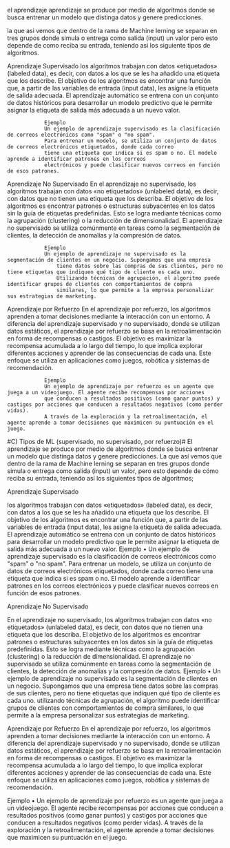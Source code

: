 el aprendizaje aprendizaje se produce por medio de algoritmos donde se busca entrenar un modelo que 
distinga datos y genere predicciones.

la que asi vemos que dentro de la rama de Machine lerning se separan en tres grupos donde simula o entrega 
como salida (input) un valor pero esto depende de como reciba su entrada, teniendo asi los siguiente tipos
de algoritmos.

Aprendizaje Supervisado
los algoritmos trabajan con datos «etiquetados» (labeled data), es decir,
con datos a los que se les ha añadido una etiqueta que los describe. El objetivo de los algoritmos es
encontrar una función que, a partir de las variables de entrada (input data), les asigne la etiqueta
 de salida adecuada. El aprendizaje automático se entrena con un conjunto de datos históricos para 
 desarrollar un modelo predictivo que le permite asignar la etiqueta de salida más adecuada a un nuevo valor.

                Ejemplo
                Un ejemplo de aprendizaje supervisado es la clasificación de correos electrónicos como "spam" o "no spam". 
                Para entrenar un modelo, se utiliza un conjunto de datos de correos electrónicos etiquetados, donde cada correo 
                tiene una etiqueta que indica si es spam o no. El modelo aprende a identificar patrones en los correos 
                electrónicos y puede clasificar nuevos correos en función de esos patrones.

 Aprendizaje No Supervisado
 En el aprendizaje no supervisado, los algoritmos trabajan con datos «no etiquetados» (unlabeled data), es decir,
  con datos que no tienen una etiqueta que los describa. El objetivo de los algoritmos es encontrar patrones o 
  estructuras subyacentes en los datos sin la guía de etiquetas predefinidas. Esto se logra mediante técnicas
   como la agrupación (clustering) o la reducción de dimensionalidad. El aprendizaje no supervisado se utiliza 
   comúnmente en tareas como la segmentación de clientes, la detección de anomalías y la compresión de datos.
    
                Ejemplo
                Un ejemplo de aprendizaje no supervisado es la segmentación de clientes en un negocio. Supongamos que una empresa
                    tiene datos sobre las compras de sus clientes, pero no tiene etiquetas que indiquen qué tipo de cliente es cada uno. 
                    Utilizando técnicas de agrupación, el algoritmo puede identificar grupos de clientes con comportamientos de compra 
                    similares, lo que permite a la empresa personalizar sus estrategias de marketing.

   Aprendizaje por Refuerzo
   En el aprendizaje por refuerzo, los algoritmos aprenden a tomar decisiones mediante la interacción con un entorno. 
   A diferencia del aprendizaje supervisado y no supervisado, donde se utilizan datos estáticos, el aprendizaje por 
   refuerzo se basa en la retroalimentación en forma de recompensas o castigos. El objetivo es maximizar la recompensa 
   acumulada a lo largo del tiempo, lo que implica explorar diferentes acciones y aprender de las consecuencias de cada una.
    Este enfoque se utiliza en aplicaciones como juegos, robótica y sistemas de recomendación.

                Ejemplo
                Un ejemplo de aprendizaje por refuerzo es un agente que juega a un videojuego. El agente recibe recompensas por acciones 
                que conducen a resultados positivos (como ganar puntos) y castigos por acciones que conducen a resultados negativos (como perder vidas). 
                A través de la exploración y la retroalimentación, el agente aprende a tomar decisiones que maximicen su puntuación en el juego.

#C) Tipos de ML (supervisado, no supervisado, por refuerzo)#
El aprendizaje se produce por medio de algoritmos donde se busca entrenar un modelo que distinga datos y genere predicciones. La que así vemos que dentro de la rama de Machine lerning se separan en tres grupos donde simula o entrega como salida (input) un valor, pero esto depende de cómo reciba su entrada, teniendo así los siguientes tipos de algoritmos;

Aprendizaje Supervisado

los algoritmos trabajan con datos «etiquetados» (labeled data), es decir, con datos a los que se les ha añadido una etiqueta que los describe. El objetivo de los algoritmos es encontrar una función que, a partir de las variables de entrada (input data), les asigne la etiqueta de salida adecuada. El aprendizaje automático se entrena con un conjunto de datos históricos para desarrollar un modelo predictivo que le permite asignar la etiqueta de salida más adecuada a un nuevo valor.
                Ejemplo
•	Un ejemplo de aprendizaje supervisado es la clasificación de correos electrónicos como "spam" o "no spam". Para entrenar un modelo, se utiliza un conjunto de datos de correos electrónicos etiquetados, donde cada correo tiene una etiqueta que indica si es spam o no. El modelo aprende a identificar patrones en los correos electrónicos y puede clasificar nuevos correos en función de esos patrones.
 

 Aprendizaje No Supervisado

 En el aprendizaje no supervisado, los algoritmos trabajan con datos «no etiquetados» (unlabeled data), es decir, con datos que no tienen una etiqueta que los describa. El objetivo de los algoritmos es encontrar patrones o estructuras subyacentes en los datos sin la guía de etiquetas predefinidas. Esto se logra mediante técnicas como la agrupación (clustering) o la reducción de dimensionalidad. El aprendizaje no supervisado se utiliza comúnmente en tareas como la segmentación de clientes, la detección de anomalías y la compresión de datos.
Ejemplo
•	Un ejemplo de aprendizaje no supervisado es la segmentación de clientes en un negocio. Supongamos que una empresa tiene datos sobre las compras de sus clientes, pero no tiene etiquetas que indiquen qué tipo de cliente es cada uno. utilizando técnicas de agrupación, el algoritmo puede identificar grupos de clientes con comportamientos de compra similares, lo que permite a la empresa personalizar sus estrategias de marketing.

   Aprendizaje por Refuerzo
En el aprendizaje por refuerzo, los algoritmos aprenden a tomar decisiones mediante la interacción con un entorno. A diferencia del aprendizaje supervisado y no supervisado, donde se utilizan datos estáticos, el aprendizaje por refuerzo se basa en la retroalimentación en forma de recompensas o castigos. El objetivo es maximizar la recompensa acumulada a lo largo del tiempo, lo que implica explorar diferentes acciones y aprender de las consecuencias de cada una. Este enfoque se utiliza en aplicaciones como juegos, robótica y sistemas de recomendación.
 

Ejemplo
•	Un ejemplo de aprendizaje por refuerzo es un agente que juega a un videojuego. El agente recibe recompensas por acciones que conducen a resultados positivos (como ganar puntos) y castigos por acciones que conducen a resultados negativos (como perder vidas). A través de la exploración y la retroalimentación, el agente aprende a tomar decisiones que maximicen su puntuación en el juego.
